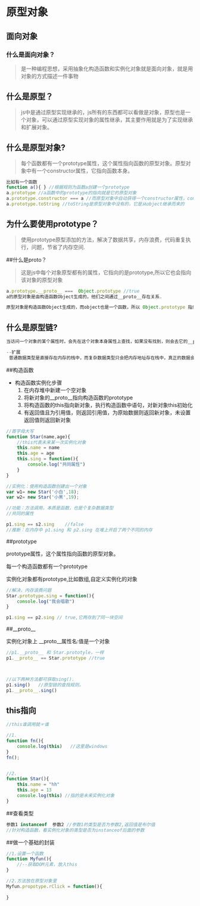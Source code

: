 # 原型对象

## 面向对象

### 什么是面向对象？

> 是一种编程思想，采用抽象化构造函数和实例化对象就是面向对象，就是用对象的方式描述一件事物

## 什么是原型？

> js中是通过原型实现继承的，js所有的东西都可以看做是对象，原型也是一个对象，可以通过原型实现对象的属性继承，其主要作用就是为了实现继承和扩展对象。

 ## 什么是原型对象?

> 每个函数都有一个prototype属性，这个属性指向函数的原型对象。原型对象中有一个constructor属性，它指向函数本身。

```js
比如有一个函数
function a(){ }	//根据规则为函数a创建一个prototype
a.prototype //a函数中的prototype的指向就是它的原型对象
a.prototype.constructor === a //而原型对象中自动获得一个constructor属性，constructor的指向就是a函数本身
a.prototype.toString //toString是原型对象中没有的，它是从object继承而来的
```

## 为什么要使用prototype？

> 使用prototype原型添加的方法，解决了数据共享，内存浪费，代码重复执行，问题，节省了内存空间.



##什么是proto？

>  这是js中每个对象原型都有的属性，它指向的是prototype,所以它也会指向该对象的原型对象

```js
a.prototype.__proto__ ===  Object.prototype //true
a的原型对象是由构造函数Object生成的，他们之间通过__proto__存在关系.

原型对象是构造函数Object生成的，而object也是一个函数，所以 Object.prototype 指向Object的原型对象.
```

## 什么是原型链?

```js
当访问一个对象的某个属性时，会先在这个对象本身属性上查找，如果没有找到，则会去它的__proto__隐式原型上查找，即它的构造函数的prototype，如果还没有找到就会再在构造函数的prototype的__proto__中查找，这样一层一层向上查找就会形成一个链式结构，我们称为原型链。
```



```js
--扩展
 普通数据类型是直接存在内存的栈中，而复杂数据类型只会把内存地址存在栈中，真正的数据会存在栈中的那个地址指向的堆中。    
```

##构造函数

+ 构造函数实例化步骤
  1. 在内存堆中新建一个空对象
  2. 将新对象的__proto__指向构造函数的prototype
  3. 将构造函数的this指向新对象，执行构造函数中语句，对新对象this初始化
  4. 有返回值且为引用值，则返回引用值，为原始数据则返回新对象，未设置返回值则返回新对象

```js
//首字母大写
function Star(name,age){
    //this代表未来某一次实例化对象
    this.name = name 
    this.age = age
    this.sing = function(){
        console.log("共同属性")
    }
}

//实例化：使用构造函数创建出一个对象
var w1= new Star('小白',18);
var w2= new Star('小黑',19);

//功能：方法调用，本质是函数，也是个复杂数据类型
//共同的属性

p1.sing == s2.sing    //false
//推断：在内存中 p1.sing 和 p2.sing 在堆上开启了两个不同的内存
```

##prototype

prototype属性，这个属性指向函数的原型对象。 

每一个构造函数都有一个prototype

实例化对象都有prototype,比如数组,自定义实例化的对象

```js
//解决，内存浪费问题
Star.prototype.sing = function(){
    console.log("我会唱歌")
}

p1.sing == p2.sing // true,它两存到了同一块空间
```

##_\_proto\_\_

实例化对象上 __proto__属性名:值是一个对象

```js
//p1.__proto__ 和 Star.prototyle，一样
p1.__proto__ == Star.prototype //true



//以下两种方法都可获取sing().
p1.sing()	//原型链的查找规则。
p1.__proto__.sing() 
```

## this指向

```js
//this谁调用就☞谁

//1.
function fn(){
    console.log(this)	//这里是windows
}
fn();


//2.
function Star(){
 	this.name = "hh"
    this.age = 13
    console.log(this) //指的是未来实例化对象
}

```

##查看类型

```js
参数1 instanceof  参数2 //参数1的类型是否为参数2,返回值是布尔值
//针对构造函数，看实例化对象的类型是否为instanceof后面的参数

```

##做一个基础的封装

```js
//1.设置一个函数
function Myfun(){
    //--获取DOM元素，放入this
}

//2.方法放在原型对象里
Myfun.propotype.rClick = function(){
    
}
```

